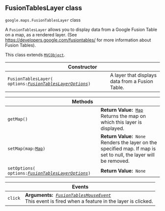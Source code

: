 <h2 id="FusionTablesLayer"> FusionTablesLayer class </h2><p>
<code><span itemprop="path">google.maps</span>.<span itemprop="name">FusionTablesLayer</span></code>
class
</p><p>A <code>FusionTablesLayer</code> allows you to display data from a Google Fusion Table on a map, as a rendered layer. (See <a href="https://developers.google.com/fusiontables/">https://developers.google.com/fusiontables/</a> for more information about Fusion Tables).</p><p>This class extends
<code><a href="https://github.com/amenadiel/google-maps-documentation/blob/master/docs/MVCObject.md">MVCObject</a></code>.
</p><div class="devsite-table-wrapper"><table class="constructors responsive" summary="class FusionTablesLayer - Constructor">
<thead>
<tr><th colspan="2">Constructor</th>
</tr></thead>
<tbody>
<tr>
<td><code><span>FusionTablesLayer(<wbr>options:</span><a href="https://github.com/amenadiel/google-maps-documentation/blob/master/docs/FusionTablesLayerOptions.md"><em><span>FusionTablesLayerOptions</span></em></a><span>)</span></code></td>
<td>A layer that displays data from a Fusion Table.</td>
</tr>
</tbody>
</table></div><div class="devsite-table-wrapper"><table class="methods responsive" summary="class FusionTablesLayer - Methods">
<thead>
<tr><th colspan="2">Methods</th>
</tr></thead>
<tbody>
<tr>
<td><code><span>getMap()</span></code></td>
<td><div><strong>Return Value:</strong>&nbsp; <code><a href="https://github.com/amenadiel/google-maps-documentation/blob/master/docs/Map.md">Map</a></code></div>
<div class="desc">Returns the map on which this layer is displayed.</div></td>
</tr>
<tr>
<td><code><span>setMap(<wbr>map:</span><a href="https://github.com/amenadiel/google-maps-documentation/blob/master/docs/Map.md"><span>Map</span></a><span>)</span></code></td>
<td><div><strong>Return Value:</strong>&nbsp; <code>None</code></div>
<div class="desc">Renders the layer on the specified map. If map is set to null, the layer will be removed.</div></td>
</tr>
<tr>
<td><code><span>setOptions(<wbr>options:</span><a href="https://github.com/amenadiel/google-maps-documentation/blob/master/docs/FusionTablesLayerOptions.md"><em><span>FusionTablesLayerOptions</span></em></a><span>)</span></code></td>
<td><div><strong>Return Value:</strong>&nbsp; <code>None</code></div>
<div class="desc"></div></td>
</tr>
</tbody>
</table></div><div class="devsite-table-wrapper"><table class="details responsive" summary="class FusionTablesLayer - Events">
<thead>
<tr><th colspan="2">Events</th>
</tr></thead>
<tbody>
<tr>
<td><code><span>click</span></code></td>
<td><div><strong>Arguments:</strong>&nbsp; <code><a href="https://github.com/amenadiel/google-maps-documentation/blob/master/docs/FusionTablesMouseEvent.md"><em>FusionTablesMouseEvent</em></a></code></div>
<div class="desc">This event is fired when a feature in the layer is clicked.</div></td>
</tr>
</tbody>
</table></div>